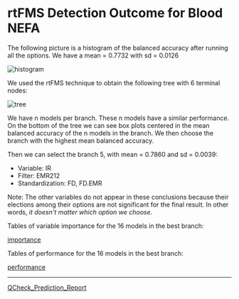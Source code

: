 # rtFMS Detection Outcome for Blood NEFA

The following picture is a histogram of the balanced accuracy after running all the options. We have a mean = 0.7732 with sd = 0.0126

![histogram](https://github.com/JFMandujanoR/QCheck_Prediction_Report/blob/master/Hist_Binary_Bal_Acc_GLMNET_NEFA.png)

We used the rtFMS technique to obtain the following tree with 6 terminal nodes:

![tree](https://github.com/JFMandujanoR/QCheck_Prediction_Report/blob/master/Tree_Bal_Acc_GLMNET_NEFA.png)

We have n models per branch. These n models have a similar performance. On the bottom of the tree we can see box plots centered in the mean balanced accuracy of the n models in the branch. We then choose the branch with the highest mean balanced accuracy.

Then we can select the branch 5, with mean = 0.7860 and sd = 0.0039:

- Variable: IR
- Filter: EMR212
- Standardization: FD, FD.EMR

Note: The other variables do not appear in these conclusions because their elections among their options are not significant for the final result. In other words, _it doesn't matter which option we choose_.

Tables of variable importance for the 16 models in the best branch:

[importance](https://github.com/JFMandujanoR/QCheck_Prediction_Report/blob/master/NEFA_binary_tables_importance.csv)

Tables of performance for the 16 models in the best branch: 

[performance](https://github.com/JFMandujanoR/QCheck_Prediction_Report/blob/master/NEFA_binary_tables_performance.csv)


_________________________________________________________________________________________________________________________________
[QCheck_Prediction_Report](https://github.com/JFMandujanoR/QCheck_Prediction_Report/blob/master/README.md)
